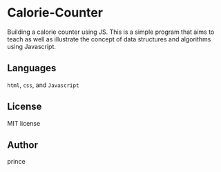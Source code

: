 # Calorie-Counter
Building a calorie counter using JS.
This is a simple program that aims to teach as well as illustrate the concept of data structures and algorithms using Javascript.

## Languages

`html`, `css`, and `Javascript`

## License
MIT license

## Author
prince

